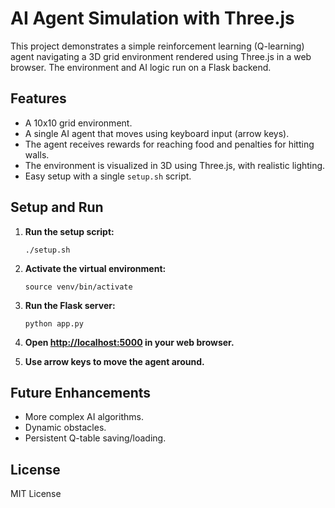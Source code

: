 # AI Agent Simulation with Three.js

This project demonstrates a simple reinforcement learning (Q-learning) agent navigating a 3D grid environment rendered using Three.js in a web browser. The environment and AI logic run on a Flask backend.

## Features
- A 10x10 grid environment.
- A single AI agent that moves using keyboard input (arrow keys).
- The agent receives rewards for reaching food and penalties for hitting walls.
- The environment is visualized in 3D using Three.js, with realistic lighting.
- Easy setup with a single `setup.sh` script.

## Setup and Run

1. **Run the setup script:**
   ```
   ./setup.sh
   ```

2. **Activate the virtual environment:**
   ```
   source venv/bin/activate
   ```

3. **Run the Flask server:**
   ```
   python app.py
   ```

4. **Open [http://localhost:5000](http://localhost:5000) in your web browser.**

5. **Use arrow keys to move the agent around.**

## Future Enhancements
- More complex AI algorithms.
- Dynamic obstacles.
- Persistent Q-table saving/loading.

## License
MIT License

